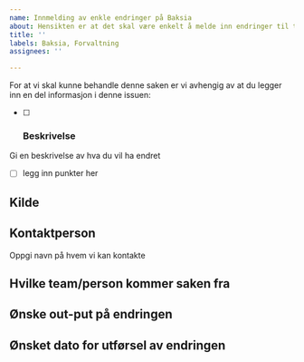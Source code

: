 ```yaml
---
name: Innmelding av enkle endringer på Baksia
about: Hensikten er at det skal være enkelt å melde inn endringer til teamet
title: ''
labels: Baksia, Forvaltning
assignees: ''

---
```


For at vi skal kunne behandle denne saken er vi avhengig av at du legger inn en del informasjon i denne issuen:

- [ ] ### Beskrivelse
Gi en beskrivelse av hva du vil ha endret

- [ ] legg inn punkter her

## Kilde

## Kontaktperson
Oppgi navn på hvem vi kan kontakte

## Hvilke team/person kommer saken fra

## Ønske out-put på endringen

## Ønsket dato for utførsel av endringen
